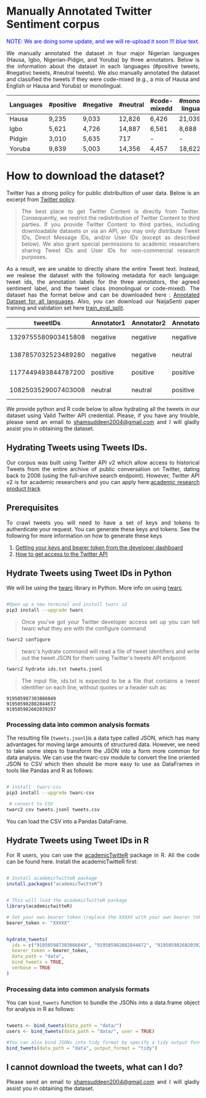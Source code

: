 


# Manually Annotated Twitter Sentiment corpus

<span style="color:blue">NOTE: We are doing some update, and we will re-upload it soon !!! *blue* text</span>.


<div align="justify">
 


We manually annotated the dataset in four major Nigerian languages (Hausa, Igbo, Nigerian-Pidgin, and Yoruba) by three annotators. Below is the information about the dataset in each languages (#positive tweets, #negativc tweets, #neutral tweets). We also manually annotated the dataset and classified the tweets if they were code-mixed (e.g., a mix of Hausa and English or Hausa and Yoruba) or monolingual.
  
<div>

 

| Languages |      #positive |      #negative| #neutral |  #code-mixedd  | #mono-lingual |  
| --------- | -------- |  -------- | -------- |  ---------- | ---------- | 
| Hausa  |    9,235    |  9,033  | 12,826  |  6,426  | 21,039   |   
| Igbo  |  5,621  |  4,726 | 14,887  |  6,561  |  8,688  | 
| Pidgin  | 3,010  |  5,635  |  717 |  -  | -  |
| Yoruba  | 9,839  |  5,003  | 14,356  |  4,457  | 18,622  | 




# How to download the dataset?

Twitter has a strong policy for public distribuition of user data. Below is an excerpt from [Twitter policy](https://developer.twitter.com/en/developer-terms/agreement-and-policy). 


> The best place to get Twitter Content is directly from Twitter. Consequently, we restrict the redistribution of Twitter Content to third parties.  If you provide Twitter Content to third parties, including downloadable datasets or via an API, you may only distribute Tweet IDs, Direct Message IDs, and/or User IDs (except as described below). We also grant special permissions to academic researchers sharing Tweet IDs and User IDs for non-commercial research purposes.

As a result, we are unable to directly share the entire Tweet text. Instead, we realese the dataset with the following metadata for each language: tweet ids, the annotation labels for the three annotators, the agreed sentiment label, and the tweet class (monolingual or code-mixed). The dataset has the format below and can be downloaded here : [Annotated Dataset for all languages](https://github.com/hausanlp/NaijaSenti/tree/main/data/annotated_twitter_corpus). Also, you can download our NaijaSenti paper training and validation set here [train_eval_split](https://github.com/hausanlp/NaijaSenti/tree/main/data/train_eval_split).



 tweetIDs | Annotator1 | Annotator2 | Annotator3| AgreementCount |  date |  class | 
--- | --- | --- |--- |--- |--- | --- |
 1329755580903415808 | negative | negative | negative | negative | code-mixed | code-mixed |
 1387857032523489280 | negative | negative | neutral | negative | code-mixed | code-mixed |
 1177449493844787200 | positive | positive | positive | positive | monolingual | code-mixed |
 1082503529007403008 | neutral | neutral | positive | neutral | monolingual | code-mixed |


We provide python and R code below to allow hydrating all the tweets in our dataset using Valid Twitter API credential. Please, if you have any trouble, please send an email to shamsuddeen2004@gmail.com and I will gladly assist you in obtaining the dataset.


## Hydrating Tweets using Tweets IDs. 

Our corpus was built using Twitter API v2 which allow access to historical Tweets from the entire archive of public conversation on Twitter, dating back to 2006 (using the full-archive search endpoint). However, Twitter API v2 is for academic researchers and you can apply here:[academic research product track](https://developer.twitter.com/en/products/twitter-api/academic-research)


## Prerequisites

To crawl tweets you will need to have a set of keys and tokens to authenticate your request. You can generate these keys and tokens.
See the following for more information on how to generate these keys
1. [Getting your keys and bearer token from the developer dashboard](https://github.com/twitterdev/getting-started-with-the-twitter-api-v2-for-academic-research/blob/main/modules/4-getting-your-keys-and-token.md)
2. [How to get access to the Twitter API
](https://developer.twitter.com/en/docs/twitter-api/getting-started/getting-access-to-the-twitter-api)




## Hydrate Tweets using Tweet IDs in Python

We will be using the [twarc](https://github.com/DocNow/twarc) library in Python. More info on using [twarc](https://twarc-project.readthedocs.io/en/latest/twarc2_en_us/)


```bash

#Open up a new terminal and install twarc v2 
pip3 install --upgrade twarc

```
>Once you've got your Twitter developer access set up you can tell twarc what they are with the configure command

```bash
twarc2 configure
```
> twarc's hydrate command will read a file of tweet identifiers and write out the tweet JSON for them using Twitter's tweets API endpoint:

```bash
twarc2 hydrate ids.txt tweets.jsonl

```
> The input file, ids.txt is expected to be a file that contains a tweet identifier on each line, without quotes or a header suh as:

```
919505987303886849
919505982882844672
919505982602039297
```

### Processing data into common analysis formats

The resulting file (`tweets.jsonl`)is a data type called JSON, which has many advantages for moving large amounts of structured data. However, we need to take some steps to transform the JSON into a form more common for data analysis. We can use the twarc-csv module to convert the line oriented JSON to CSV which then should be more easy to use as DataFrames in tools like Pandas and R as follows:

```bash

# install  twarc-csv
pip3 install --upgrade twarc-csv

 # convert to CSV
twarc2 csv tweets.jsonl tweets.csv
```

You can load the CSV into a Pandas DataFrame.


## Hydrate Tweets using Tweet IDs in R


For R users, you can use the [academicTwitteR](https://github.com/cjbarrie/academictwitteR) package in R. All the code can be found here. Install the academicTwitteR first:


```R

# Install academicTwitteR package
install.packages("academicTwitteR")


# This will load the academicTwitteR package
library(academictwitteR)

# Set your own bearer token (replace the XXXXX with your own bearer token)
bearer_token <- "XXXXX"


hydrate_tweets(
  ids = c("919505987303886849", "919505982882844672", "919505982602039297")
  bearer_token = bearer_token,
  data_path = "data",
  bind_tweets = TRUE,
  verbose = TRUE
)

```

### Processing data into common analysis formats


You can `bind_tweets` function to bundle the JSONs into a data.frame object for analysis in R as follows:

```R

tweets <- bind_tweets(data_path = "data/")
users <- bind_tweets(data_path = "data/", user = TRUE)

#You can also bind JSONs into tidy format by specify a tidy output format.
bind_tweets(data_path = "data", output_format = "tidy")

```

## I cannot download the tweets, what can I do?

Please send an email to shamsuddeen2004@gmail.com and I will gladly assist you in obtaining the dataset.


